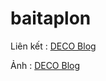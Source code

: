 # baitaplon

Liên kết : [DECO Blog](https://daumarauxanh97.github.io/baitaplon/app/html/index)

Ảnh : [DECO Blog](https://daumarauxanh97.github.io/baitaplon/app/image/home_page/01-Home-Page.png)


